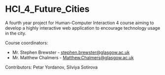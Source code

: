 HCI_4_Future_Cities
===================

A fourth year project for Human-Computer Interaction 4 course aiming to develop a highly interactive web application to encourage technology usage in the city.

Course coordinators:

 * Mr. Stephen Brewster - stephen.brewster@glasgow.ac.uk
 * Mr. Matthew Chalmers - Matthew.Chalmers@glasgow.ac.uk
 
Contributors: Petar Yordanov, Silviya Sotirova
